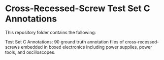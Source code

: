 # Cross-Recessed-Screw Test Set C Annotations
This repository folder contains the following:

Test Set C Annotations: 90 ground truth annotation files of cross-recessed-screws embedded in boxed electronics including power supplies, power tools, and oscilloscopes.
